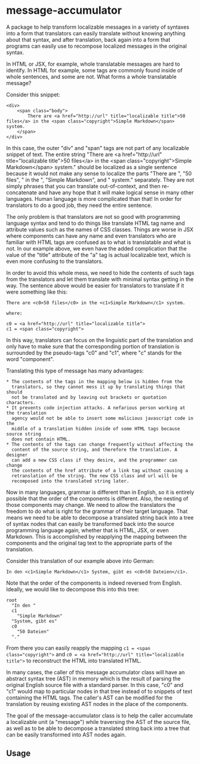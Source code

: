 # message-accumulator

A package to help transform localizable messages in a variety of
syntaxes into a form that
translators can easily translate without knowing anything about
that syntax, and after translation, back again into a form that
programs can easily use to recompose localized messages in the
original syntax.

In HTML or JSX, for example, whole translatable messages are hard to identify.
In HTML for example, some tags are commonly found inside of whole
sentences, and some are not. What forms a whole translatable
message?

Consider this snippet:

```
<div>
	<span class="body">
	    There are <a href="http://url" title="localizable title">50 files</a> in the <span class="copyright">Simple Markdown</span> system.
	</span>
</div>
```

In this case, the outer "div" and "span" tags are not part of any localizable
snippet of text. The entire string "There are 
&lt;a href="http://url" title="localizable title"&gt;50 
files&lt;/a&gt; in the &lt;span class="copyright"&gt;Simple Markdown&lt;/span&gt; system." 
should be localized as a single sentence because it would not 
make any sense to localize the parts "There are ",
"50 files", " in the ", "Simple Markdown", and " system." separately. 
They are not simply phrases that you can
translate out-of-context, and then re-concatenate and have
any hope that it will make logical sense in many other languages. Human
language is more complicated than that! In order for translators to do
a good job, they need the entire sentence.

The only problem is that translators
are not so good with programming language syntax and tend to do things
like translate HTML tag name and attribute values such as the names of
CSS classes. Things are worse in JSX where components can have any name
and even translators who are familiar with HTML tags are confused as to
what is translatable and what is not. In our example above, we even have
the added complication
that the value of the "title" attribute of the "a" tag is actual
localizable text, which is even more confusing to the translators.

In order to avoid this whole mess, we need to hide the contents of such tags
from the translators and let them translate with minimal syntax
getting in the way. The sentence above would be easier for translators
to translate if it were something like this:

```
There are <c0>50 files</c0> in the <c1>Simple Markdown</c1> system.

where:

c0 = <a href="http://url" title="localizable title">
c1 = <span class="copyright">
```

In this way, translators can focus on the linguistic part of the translation
and only have to make sure that the corresponding portion of translation
is surrounded by the pseudo-tags "c0" and "c1", where "c" stands for
the word "component". 

Translating this type of message has many advantages:
 
    * The contents of the tags in the mapping below is hidden from the
      translators, so they cannot mess it up by translating things that should
      not be translated and by leaving out brackets or quotation characters.
    * It prevents code injection attacks. A nefarious person working at the translation
      agency would not be able to insert some malicious javascript code in the 
      middle of a translation hidden inside of some HTML tags because source string
      does not contain HTML.
    * The contents of the tags can change frequently without affecting the
      content of the source string, and therefore the translation. A designer
      can add a new CSS class if they desire, and the programmer can change
      the contents of the href attribute of a link tag without causing a
      retranslation of the string. The new CSS class and url will be 
      recomposed into the translated string later.


Now in many languages, grammar is different than in English, so it is 
entirely possible that the order of the components is different. Also,
the nesting of those components may change. We need to allow the translators
the freedom to do what is right for the grammar of their target language.
That means we need to be able to decompose a translated string back
into a tree of syntax nodes that can easily be transformed back into
the source programming language again, whether that is HTML, JSX, or
even Markdown. This is accomplished by reapplying the mapping between
the components and the original tag text to the appropriate parts
of the translation.

Consider this translation of our example above into German:

```
In den <c1>Simple Markdown</c1> System, gibt es <c0>50 Dateien</c1>.
```

Note that the order of the components is indeed reversed from English.
Ideally, we would like to decompose this into this tree:

```
root
  "In den "
  c1
    "Simple Markdown"
  "System, gibt es"
  c0
    "50 Dateien"
  "."
```

From there you can easily reapply the mapping `c1 = <span class="copyright">`
and `c0 = <a href="http://url" title="localizable title">` to reconstruct
the HTML into translated HTML.

In many cases, the caller of
this message accumulator class will have an abstract syntax tree (AST) in memory
which is the result of parsing the original English source file with a 
standard parser. In this case,
"c0" and "c1" would map to particular nodes in that tree instead of to snippets
of text containing the HTML tags.
The caller's AST can be modified for the translation by reusing existing AST nodes
in the place of the components.

The goal of the message-accumulator class is to help the caller accumulate
a localizable unit (a "message") while traversing the AST of the source file,
as well as to be able to decompose a translated string back into a tree
that can be easily transformed into AST nodes again.

Usage
-----

